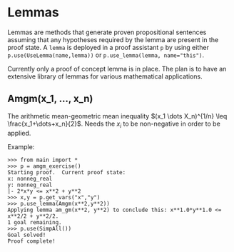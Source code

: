 # Lemmas

Lemmas are methods that generate proven propositional sentences assuming that any hypotheses required by the lemma are present in the proof state.  A `lemma` is deployed in a proof assistant `p` by using either `p.use(UseLemma(name,lemma))` or `p.use_lemma(lemma, name="this")`.

Currently only a proof of concept lemma is in place.  The plan is to have an extensive library of lemmas for various mathematical applications.

## Amgm(x_1, ..., x_n)

The arithmetic mean-geometric mean inequality $(x_1 \dots X_n)^{1/n} \leq \frac{x_1+\dots+x_n}{2}$.  Needs the $x_i$ to be non-negative in order to be applied.

Example:
```
>>> from main import *
>>> p = amgm_exercise()
Starting proof.  Current proof state:
x: nonneg_real
y: nonneg_real
|- 2*x*y <= x**2 + y**2
>>> x,y = p.get_vars("x","y")
>>> p.use_lemma(Amgm(x**2,y**2))
Applying lemma am_gm(x**2, y**2) to conclude this: x**1.0*y**1.0 <= x**2/2 + y**2/2.
1 goal remaining.
>>> p.use(SimpAll())
Goal solved!
Proof complete!
```